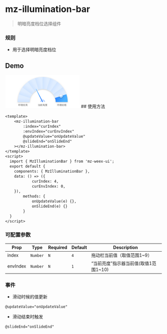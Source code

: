 # mz-illumination-bar

> 明暗亮度档位选择组件

### 规则
- 用于选择明暗亮度档位


## Demo
<img src="../../example/mz-illumination-bar/demo.png" width="240px"/>
## 使用方法

```vue
<template>
    <mz-illumination-bar
        :index="curIndex"
        :envIndex="curEnvIndex"
        @updateValue="onUpdateValue"
        @slideEnd="onSlideEnd"
    ></mz-illumination-bar>
</template>
<script>
  import { MzIlluminationBar } from 'mz-weex-ui';
  export default {
  	components: { MzIlluminationBar },
  	data: () => ({
            curIndex: 4,
            curEnvIndex: 0,
  	}),
        methods: {
            onUpdateValue(e) {},
            onSlideEnd(e) {}
        }
  }
</script>
```


### 可配置参数

| Prop | Type | Required | Default | Description           |
|-------------|------------|--------|-----|-----------------------|
| index       | `Number` |`N`| `4`    | 拖动栏当前值（取值范围1~9）       |
| envIndex       | `Number` |`N`| `1`      | “当前亮度”指示器当前值(取值1范围1~10) |

### 事件

- 滑动时候的值更新

```
@updateValue="onUpdateValue"
```

- 滑动结束时触发

```
@slideEnd="onSlideEnd"
```
